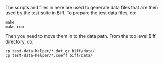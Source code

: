 The scripts and files in here are used to generate data files that are then used by the test suite in Biff. To prepare the test data files, do:

```
make
make run
```

Then you need to move them in to the data path. From the top level Biff directory, do:

```
cp test-data-helper/*.dat.gz biff/data/
cp test-data-helper/*.coeff biff/data/
```

